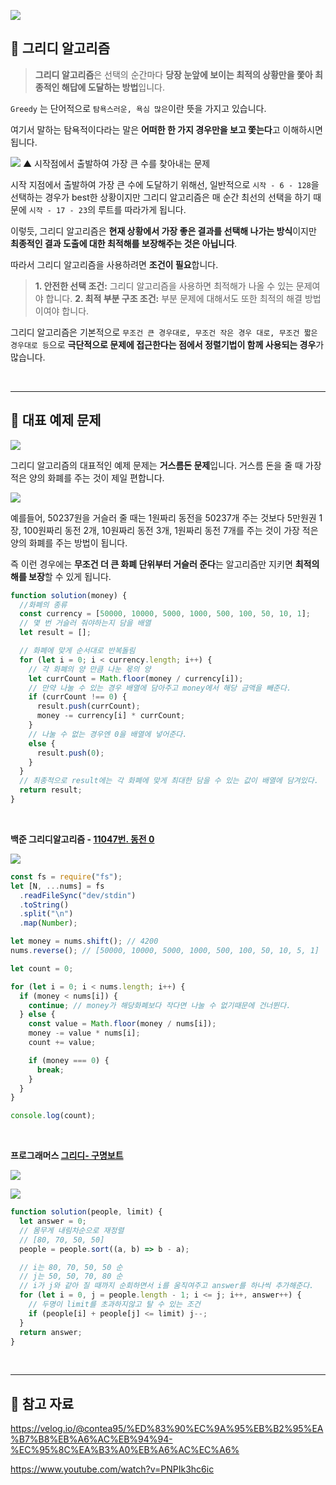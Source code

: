 ![](https://velog.velcdn.com/images/ninto_2/post/736cf3b8-313b-4625-826c-53867dd5eb47/image.png)

<h2 id='1'>📌 그리디 알고리즘</h2>

> **그리디 알고리즘**은 선택의 순간마다 **당장 눈앞에 보이는 최적의 상황만을 쫓아 최종적인 해답에 도달하는 방법**입니다.

`Greedy` 는 단어적으로 `탐욕스러운, 욕심 많은`이란 뜻을 가지고 있습니다.

여기서 말하는 탐욕적이다라는 말은 **어떠한 한 가지 경우만을 보고 쫓는다**고 이해하시면 됩니다.

![](https://velog.velcdn.com/images/ninto_2/post/856d5a31-2eb2-4c87-b578-bbdcd0dc4192/image.png)
▲ 시작점에서 출발하여 가장 큰 수를 찾아내는 문제

시작 지점에서 출발하여 가장 큰 수에 도달하기 위해선,
일반적으로 `시작 - 6 - 128`을 선택하는 경우가 best한 상황이지만
그리디 알고리즘은 매 순간 최선의 선택을 하기 때문에 `시작 - 17 - 23`의 루트를 따라가게 됩니다.

이렇듯, 그리디 알고리즘은 **현재 상황에서 가장 좋은 결과를 선택해 나가는 방식**이지만 **최종적인 결과 도출에 대한 최적해를 보장해주는 것은 아닙니다**.

따라서 그리디 알고리즘을 사용하려면 **조건이 필요**합니다.

> **1. 안전한 선택 조건:** 그리디 알고리즘을 사용하면 최적해가 나올 수 있는 문제여야 합니다.
> **2. 최적 부분 구조 조건:** 부분 문제에 대해서도 또한 최적의 해결 방법이여야 합니다.

그리디 알고리즘은 기본적으로 `무조건 큰 경우대로, 무조건 작은 경우 대로, 무조건 짧은 경우대로 등`으로 **극단적으로 문제에 접근한다는 점에서 정렬기법이 함께 사용되는 경우**가 많습니다.

<br>

---

<h2 id='2'>📌 대표 예제 문제</h2>

![](https://velog.velcdn.com/images/ninto_2/post/e4444ae1-c885-4792-bf09-f65a366a824c/image.png)

그리디 알고리즘의 대표적인 예제 문제는 **거스름돈 문제**입니다.
거스름 돈을 줄 때 가장 적은 양의 화폐를 주는 것이 제일 편합니다.

![](https://velog.velcdn.com/images/ninto_2/post/76591fe7-0d4c-436d-a77e-76ed1766af6e/image.png)

예를들어, 50237원을 거슬러 줄 때는 1원짜리 동전을 50237개 주는 것보다 5만원권 1장, 100원짜리 동전 2개, 10원짜리 동전 3개, 1원짜리 동전 7개를 주는 것이 가장 적은 양의 화폐를 주는 방법이 됩니다.

즉 이런 경우에는 **무조건 더 큰 화폐 단위부터 거슬러 준다**는 알고리즘만 지키면 **최적의 해를 보장**할 수 있게 됩니다.

```js
function solution(money) {
  //화폐의 종류
  const currency = [50000, 10000, 5000, 1000, 500, 100, 50, 10, 1];
  // 몇 번 거슬러 줘야하는지 담을 배열
  let result = [];

  // 화폐에 맞게 순서대로 반복돌림
  for (let i = 0; i < currency.length; i++) {
    // 각 화폐의 양 만큼 나눈 몫의 양
    let currCount = Math.floor(money / currency[i]);
    // 만약 나눌 수 있는 경우 배열에 담아주고 money에서 해당 금액을 빼준다.
    if (currCount !== 0) {
      result.push(currCount);
      money -= currency[i] * currCount;
    }
    // 나눌 수 없는 경우엔 0을 배열에 넣어준다.
    else {
      result.push(0);
    }
  }
  // 최종적으로 result에는 각 화폐에 맞게 최대한 담을 수 있는 값이 배열에 담겨있다.
  return result;
}
```

<br>

**백준 그리디알고리즘 - [11047번. 동전 0](https://www.acmicpc.net/problem/11047)**

![](https://velog.velcdn.com/images/ninto_2/post/9b56797d-8c2a-4ba8-b4d1-2d069170790b/image.png)

```js
const fs = require("fs");
let [N, ...nums] = fs
  .readFileSync("dev/stdin")
  .toString()
  .split("\n")
  .map(Number);

let money = nums.shift(); // 4200
nums.reverse(); // [50000, 10000, 5000, 1000, 500, 100, 50, 10, 5, 1]

let count = 0;

for (let i = 0; i < nums.length; i++) {
  if (money < nums[i]) {
    continue; // money가 해당화폐보다 작다면 나눌 수 없기때문에 건너뛴다.
  } else {
    const value = Math.floor(money / nums[i]);
    money -= value * nums[i];
    count += value;

    if (money === 0) {
      break;
    }
  }
}

console.log(count);
```

<br>

**프로그래머스 [그리디- 구명보트](https://school.programmers.co.kr/learn/courses/30/lessons/42885?language=javascript)**

![](https://velog.velcdn.com/images/ninto_2/post/282515f0-b889-4420-bdfc-aa5d05146ee4/image.png)

![](https://velog.velcdn.com/images/ninto_2/post/3adb2eb1-ff06-40cd-94b6-6bb8774d3aaa/image.png)

```js
function solution(people, limit) {
  let answer = 0;
  // 몸무게 내림차순으로 재정렬
  // [80, 70, 50, 50]
  people = people.sort((a, b) => b - a);

  // i는 80, 70, 50, 50 순
  // j는 50, 50, 70, 80 순
  // i가 j와 같아 질 때까지 순회하면서 i를 움직여주고 answer를 하나씩 추가해준다.
  for (let i = 0, j = people.length - 1; i <= j; i++, answer++) {
    // 두명이 limit를 초과하지않고 탈 수 있는 조건
    if (people[i] + people[j] <= limit) j--;
  }
  return answer;
}
```

<br>

---

<h2 id='2'>📌 참고 자료</h2>

https://velog.io/@contea95/%ED%83%90%EC%9A%95%EB%B2%95%EA%B7%B8%EB%A6%AC%EB%94%94-%EC%95%8C%EA%B3%A0%EB%A6%AC%EC%A6%

https://www.youtube.com/watch?v=PNPIk3hc6ic
